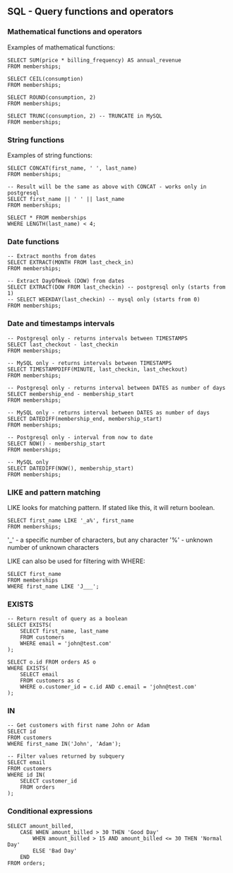 ## SQL - Query functions and operators

### Mathematical functions and operators

Examples of mathematical functions:

    SELECT SUM(price * billing_frequency) AS annual_revenue
    FROM memberships;

    SELECT CEIL(consumption)
    FROM memberships;

    SELECT ROUND(consumption, 2)
    FROM memberships;

    SELECT TRUNC(consumption, 2) -- TRUNCATE in MySQL
    FROM memberships;

### String functions

Examples of string functions:

    SELECT CONCAT(first_name, ' ', last_name)
    FROM memberships;

    -- Result will be the same as above with CONCAT - works only in postgresql
    SELECT first_name || ' ' || last_name
    FROM memberships;

    SELECT * FROM memberships
    WHERE LENGTH(last_name) < 4;

### Date functions

    -- Extract months from dates
    SELECT EXTRACT(MONTH FROM last_check_in)
    FROM memberships;

    -- Extract DayOfWeek (DOW) from dates
    SELECT EXTRACT(DOW FROM last_checkin) -- postgresql only (starts from 1)
    -- SELECT WEEKDAY(last_checkin) -- mysql only (starts from 0)
    FROM memberships;

### Date and timestamps intervals

    -- Postgresql only - returns intervals between TIMESTAMPS
    SELECT last_checkout - last_checkin
    FROM memberships;

    -- MySQL only - returns intervals between TIMESTAMPS
    SELECT TIMESTAMPDIFF(MINUTE, last_checkin, last_checkout)
    FROM memberships;

    -- Postgresql only - returns interval between DATES as number of days
    SELECT membership_end - membership_start
    FROM memberships;

    -- MySQL only - returns interval between DATES as number of days
    SELECT DATEDIFF(membership_end, membership_start)
    FROM memberships;

    -- Postgresql only - interval from now to date
    SELECT NOW() - membership_start
    FROM memberships;

    -- MySQL only
    SELECT DATEDIFF(NOW(), membership_start)
    FROM memberships;

### LIKE and pattern matching

LIKE looks for matching pattern. If stated like this, it will return boolean.

    SELECT first_name LIKE '_a%', first_name
    FROM memberships;

'_' - a specific number of characters, but any character
'%' - unknown number of unknown characters

LIKE can also be used for filtering with WHERE:

    SELECT first_name
    FROM memberships
    WHERE first_name LIKE 'J___';

### EXISTS

    -- Return result of query as a boolean
    SELECT EXISTS(
        SELECT first_name, last_name
        FROM customers
        WHERE email = 'john@test.com'
    );

    SELECT o.id FROM orders AS o
    WHERE EXISTS(
        SELECT email
        FROM customers as c
        WHERE o.customer_id = c.id AND c.email = 'john@test.com'
    );

### IN

    -- Get customers with first name John or Adam
    SELECT id
    FROM customers
    WHERE first_name IN('John', 'Adam');

    -- Filter values returned by subquery
    SELECT email
    FROM customers
    WHERE id IN(
        SELECT customer_id
        FROM orders
    );

### Conditional expressions

    SELECT amount_billed,
        CASE WHEN amount_billed > 30 THEN 'Good Day'
            WHEN amount_billed > 15 AND amount_billed <= 30 THEN 'Normal Day'
            ELSE 'Bad Day'
        END
    FROM orders;
